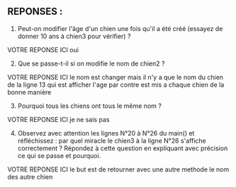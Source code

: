 ## REPONSES :
1. Peut-on modifier l'âge d'un chien une fois qu'il a été créé (essayez de donner 10 ans à chien3 pour vérifier) ? 

VOTRE REPONSE ICI
oui

2. Que se passe-t-il si on modifie le nom de chien2 ?

VOTRE REPONSE ICI
le nom est changer mais il n'y a que le nom du chien de la ligne 13 qui est afficher l'age par contre est mis a chaque chien de la bonne manière

3. Pourquoi tous les chiens ont tous le même nom ?

VOTRE REPONSE ICI
je ne sais pas

4. Observez avec attention les lignes N°20 à N°26 du main() et réfléchissez : par quel miracle le chien3 à la ligne N°26 s'affiche correctement ?
   Répondez à cette question en expliquant avec précision ce qui se passe et pourquoi.

VOTRE REPONSE ICI
le but est de retourner avec une autre methode le nom des autre chien 

